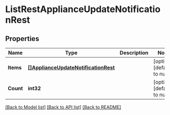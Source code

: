 # ListRestApplianceUpdateNotificationRest

## Properties
Name | Type | Description | Notes
------------ | ------------- | ------------- | -------------
**Items** | [**[]ApplianceUpdateNotificationRest**](ApplianceUpdateNotificationRest.md) |  | [optional] [default to null]
**Count** | **int32** |  | [optional] [default to null]

[[Back to Model list]](../README.md#documentation-for-models) [[Back to API list]](../README.md#documentation-for-api-endpoints) [[Back to README]](../README.md)

